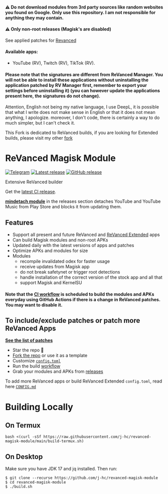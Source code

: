 #### ⚠️ Do not download modules from 3rd party sources like random websites you found on Google. Only use this repository. I am not responsible for anything they may contain.
#### ⚠️ Only non-root releases (Magisk's are disabled)

See applied patches for [Revanced](https://github.com/kevinr99089/revanced.builder/blob/main/config.toml)

#### Available apps:
- YouTube (RV), Twitch (RV), TikTok (RV).

#### Please note that the signatures are different from ReVanced Manager. You will not be able to install these applications without uninstalling the application patched by RV Manager first, remember to export your settings before uninstalling it) (you can however update the applications present here, the signatures do not change).

Attention, English not being my native language, I use DeepL, it is possible that what I write does not make sense in English or that it does not mean anything, I apologize. moreover, I don't code, there is certainly a way to do much simpler, but I can't check it.

This Fork is dedicated to ReVanced builds, if you are looking for Extended builds, please visit my other [fork](https://github.com/kevinr99089/revanced.extended)

# ReVanced Magisk Module
[![Telegram](https://img.shields.io/badge/Telegram-2CA5E0?style=for-the-badge&logo=telegram&logoColor=white)](https://t.me/rvc_magisk)
[![Latest release](https://badgen.net/github/release/kevinr99089/revanced.builder)](https://github.com/kevinr99089/revanced.builder/releases)
[![GitHub release](https://img.shields.io/github/release/kevinr99089/revanced.builder.svg)](https://GitHub.com/kevinr99089/revanced.builder/releases/)

Extensive ReVanced builder  

Get the [latest CI release](https://github.com/j-hc/revanced-magisk-module/releases).

[**mindetach module**](https://github.com/j-hc/mindetach-magisk) in the releases section detaches YouTube and YouTube Music from Play Store and blocks it from updating them.

## Features
 * Support all present and future ReVanced and [ReVanced Extended](https://github.com/inotia00/revanced-patches) apps
 * Can build Magisk modules and non-root APKs
 * Updated daily with the latest versions of apps and patches
 * Optimize APKs and modules for size
 * Modules
     * recompile invalidated odex for faster usage
     * receive updates from Magisk app
     * do not break safetynet or trigger root detections
     * handle installation of the correct version of the stock app and all that
     * support Magisk and KernelSU

#### **Note that the [CI workflow](../../actions/workflows/ci.yml) is scheduled to build the modules and APKs everyday using GitHub Actions if there is a change in ReVanced patches. You may want to disable it.**

## To include/exclude patches or patch more ReVanced Apps
[**See the list of patches**](https://github.com/revanced/revanced-patches#-patches)

 * Star the repo :eyes:
 * [Fork the repo](https://github.com/j-hc/revanced-magisk-module/fork) or use it as a template
 * Customize [`config.toml`](./config.toml)
 * Run the build [workflow](../../actions/workflows/build.yml)
 * Grab your modules and APKs from [releases](../../releases)

To add more ReVanced apps or build ReVanced Extended `config.toml`, read here [`CONFIG.md`](./CONFIG.md)

# Building Locally
## On Termux
```console
bash <(curl -sSf https://raw.githubusercontent.com/j-hc/revanced-magisk-module/main/build-termux.sh)
```

## On Desktop
Make sure you have JDK 17 and jq installed. Then run:

```console
$ git clone --recurse https://github.com/j-hc/revanced-magisk-module
$ cd revanced-magisk-module
$ ./build.sh
```
